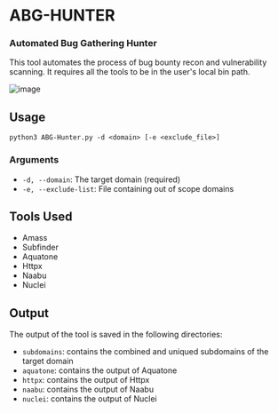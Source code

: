 # ABG-HUNTER
### Automated Bug Gathering Hunter


This tool automates the process of bug bounty recon and vulnerability scanning. It requires all the tools to be in the user's local bin path.

![image](https://user-images.githubusercontent.com/49821326/216807028-18e249f2-4c4e-4608-93b1-64a826ced93c.png)

## Usage
`python3 ABG-Hunter.py -d <domain> [-e <exclude_file>]`

### Arguments

- `-d, --domain`: The target domain (required)
- `-e, --exclude-list`: File containing out of scope domains

## Tools Used

- Amass
- Subfinder
- Aquatone
- Httpx
- Naabu
- Nuclei

## Output

The output of the tool is saved in the following directories:

- `subdomains`: contains the combined and uniqued subdomains of the target domain
- `aquatone`: contains the output of Aquatone
- `httpx`: contains the output of Httpx
- `naabu`: contains the output of Naabu
- `nuclei`: contains the output of Nuclei
